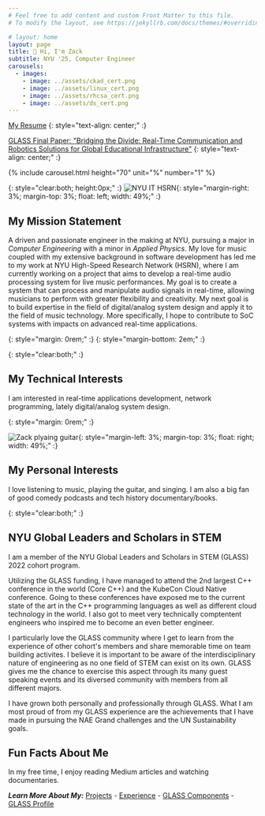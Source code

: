 ```yaml
---
# Feel free to add content and custom Front Matter to this file.
# To modify the layout, see https://jekyllrb.com/docs/themes/#overriding-theme-defaults

# layout: home
layout: page
title: 👋 Hi, I'm Zack
subtitle: NYU '25, Computer Engineer
carousels:
  - images:
    - image: ../assets/ckad_cert.png
    - image: ../assets/linux_cert.png
    - image: ../assets/rhcsa_cert.png
    - image: ../assets/ds_cert.png
---
```


[My Resume](https://drive.google.com/file/d/1QxKfSGZ71jcgOL-huz6_1L1q_HbEOQn3/view?usp=sharing)
{: style="text-align: center;" :}


[GLASS Final Paper: "Bridging the Divide: Real-Time Communication and
Robotics Solutions for Global Educational Infrastructure"](https://www.overleaf.com/read/swjqtqbggkyz#786140)
{: style="text-align: center;" :}

{% include carousel.html height="70" unit="%" number="1" %}

{: style="clear:both; height:0px;" :}
![NYU IT HSRN](../assets/vinuni.jpg){: style="margin-right: 3%; margin-top: 3%; float: left; width: 49%;" :}
## My Mission Statement
A driven and passionate engineer in the making at NYU, pursuing a major in _Computer Engineering_ with a minor in _Applied Physics_. My love for music coupled with my extensive background in software development has led me to my work at NYU High-Speed Research Network (HSRN), where I am currently working on a project that aims to develop a real-time audio processing system for live music performances. My goal is to create a system that can process and manipulate audio signals in real-time, allowing musicians to perform with greater flexibility and creativity. My next goal is to build expertise in the field of digital/analog system design and apply it to the field of music technology. More specifically, I hope to contribute to SoC systems with impacts on advanced real-time applications.



{: style="margin: 0rem;" :}
{: style="margin-bottom: 2em;" :}

{: style="clear:both;" :}

## My Technical Interests
I am interested in real-time applications development, network programming, lately digital/analog system design.

{: style="margin: 0rem;" :}

![Zack plyaing guitar](../assets/photo1.jpeg){: style="margin-left: 3%; margin-top: 3%; float: right; width: 49%;" :}
## My Personal Interests

I love listening to music, playing the guitar, and singing. I am also a big fan of good comedy podcasts and tech history documentary/books.


{: style="clear:both;" :}

## NYU Global Leaders and Scholars in STEM

I am a member of the NYU Global Leaders and Scholars in STEM (GLASS) 2022 cohort program.

Utilizing the GLASS funding, I have managed to attend the 2nd largest C++ conference in the world (Core C++) and the KubeCon Cloud Native conference. Going to these conferences have exposed me to the current state of the art in the C++ programming languages as well as different cloud technology in the world. I also got to meet very technically comptentent engineers who inspired me to become an even better engineer.

I particularly love the GLASS community where I get to learn from the experience of other cohort's members and share memorable time on team building activites. I believe it is important to be aware of the interdisciplinary nature of engineering as no one field of STEM can exist on its own. GLASS gives me the chance to exercise this aspect through its many guest speaking events and its diversed community with members from all different majors.

I have grown both personally and professionally through GLASS. What I am most proud of from my GLASS experience  are the achievements that I have made in pursuing the NAE Grand challenges and the UN Sustainability goals.

## Fun Facts About Me

In my free time, I enjoy reading Medium articles and watching documentaries.

**_Learn More About My:_**
[Projects](https://zack781.github.io/myprojects) - [Experience](https://zack781.github.io/myexperience) - [GLASS Components](https://zack781.github.io/glasscomponents) - [GLASS Profile](https://engineering.nyu.edu/student/nguyen)

